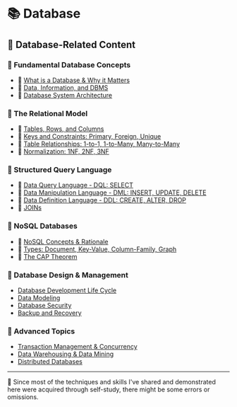# 📚 Database

## 🔗 Database-Related Content

### 📕 Fundamental Database Concepts

- 📖 [What is a Database & Why it Matters](./01-fundamental-database-concepts/01-what-is-a-database-&-why-it-matters.md)
- 📖 [Data, Information, and DBMS](./01-fundamental-database-concepts/02-Data-information-and-dnms.md)
- 📖 [Database System Architecture](.)

### 📕 The Relational Model

- 📖 [Tables, Rows, and Columns](./02-the-relational-model/01-tables.-rows,-and-columns.md)
- 📖 [Keys and Constraints: Primary, Foreign, Unique](./02-the-relational-model/02-keys-and-constraints:-primary,-foreign,-unique.md)
- 📖 [Table Relationships: 1-to-1, 1-to-Many, Many-to-Many](./02-the-relational-model/03-table-relationships:-1-to-1-1-to-many,-amny-to-many.md)
- 📖 [Normalization: 1NF, 2NF, 3NF](./02-the-relational-model/04-normalization-1nf,2nf,3nf.md)

### 📕 Structured Query Language

- 📖 [Data Query Language - DQL: SELECT](.)
- 📖 [Data Manipulation Language - DML: INSERT, UPDATE, DELETE](.)
- 📖 [Data Definition Language - DDL: CREATE, ALTER, DROP](.)
- 📖 [JOINs](.)

### 📕 NoSQL Databases

- 📖 [NoSQL Concepts & Rationale](.)
- 📖 [Types: Document, Key-Value, Column-Family, Graph](.)
- 📖 [The CAP Theorem](.)

### 📕 Database Design & Management

- [Database Development Life Cycle](.)
- [Data Modeling](.)
- [Database Security](.)
- [Backup and Recovery](.)

### 📕 Advanced Topics

- [Transaction Management & Concurrency](.)
- [Data Warehousing & Data Mining](.)
- [Distributed Databases](.)

---

📍 Since most of the techniques and skills I've shared and demonstrated here were acquired through self-study, there might be some errors or omissions.